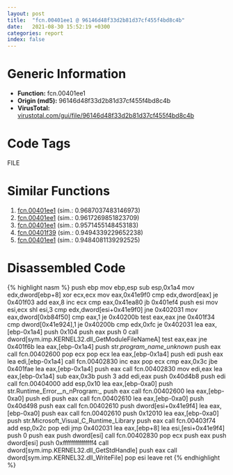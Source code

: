 ```yaml
---
layout: post
title:  "fcn.00401ee1 @ 96146d48f33d2b81d37cf455f4bd8c4b"
date:   2021-08-30 15:52:19 +0300
categories: report
index: false
---
```


# Generic Information
- **Function:** fcn.00401ee1
- **Origin (md5):** 96146d48f33d2b81d37cf455f4bd8c4b
- **VirusTotal:** [virustotal.com/gui/file/96146d48f33d2b81d37cf455f4bd8c4b][virustotal_ref]

# Code Tags
<span class="tag" id="FILE">FILE</span>


# Similar Functions

1. [fcn.00401ee1][similar_1_ref] (sim.: 0.9687037483146973)
2. [fcn.00401ee1][similar_2_ref] (sim.: 0.9617269851823709)
3. [fcn.00401ee1][similar_3_ref] (sim.: 0.9571455148453183)
4. [fcn.00401f39][similar_4_ref] (sim.: 0.9494339229652238)
5. [fcn.00401ee1][similar_5_ref] (sim.: 0.9484081139292525)


# Disassembled Code

{% highlight nasm %}
push ebp
mov ebp,esp
sub esp,0x1a4
mov edx,dword[ebp+8]
xor ecx,ecx
mov eax,0x41e9f0
cmp edx,dword[eax]
je 0x401f03
add eax,8
inc ecx
cmp eax,0x41ea80
jb 0x401ef4
push esi
mov esi,ecx
shl esi,3
cmp edx,dword[esi+0x41e9f0]
jne 0x402031
mov eax,dword[0xb84f50]
cmp eax,1
je 0x40200b
test eax,eax
jne 0x401f34
cmp dword[0x41e924],1
je 0x40200b
cmp edx,0xfc
je 0x402031
lea eax,[ebp-0x1a4]
push 0x104
push eax
push 0
call dword[sym.imp.KERNEL32.dll_GetModuleFileNameA]
test eax,eax
jne 0x401f6b
lea eax,[ebp-0x1a4]
push str._program_name_unknown_
push eax
call fcn.00402600
pop ecx
pop ecx
lea eax,[ebp-0x1a4]
push edi
push eax
lea edi,[ebp-0x1a4]
call fcn.00402830
inc eax
pop ecx
cmp eax,0x3c
jbe 0x401fae
lea eax,[ebp-0x1a4]
push eax
call fcn.00402830
mov edi,eax
lea eax,[ebp-0x1a4]
sub eax,0x3b
push 3
add edi,eax
push 0x40d4b8
push edi
call fcn.00404000
add esp,0x10
lea eax,[ebp-0xa0]
push str.Runtime_Error__n_nProgram:_
push eax
call fcn.00402600
lea eax,[ebp-0xa0]
push edi
push eax
call fcn.00402610
lea eax,[ebp-0xa0]
push 0x40d498
push eax
call fcn.00402610
push dword[esi+0x41e9f4]
lea eax,[ebp-0xa0]
push eax
call fcn.00402610
push 0x12010
lea eax,[ebp-0xa0]
push str.Microsoft_Visual_C_Runtime_Library
push eax
call fcn.00403f74
add esp,0x2c
pop edi
jmp 0x402031
lea eax,[ebp+8]
lea esi,[esi+0x41e9f4]
push 0
push eax
push dword[esi]
call fcn.00402830
pop ecx
push eax
push dword[esi]
push 0xfffffffffffffff4
call dword[sym.imp.KERNEL32.dll_GetStdHandle]
push eax
call dword[sym.imp.KERNEL32.dll_WriteFile]
pop esi
leave 
ret 
{% endhighlight %}


[similar_1_ref]: /report/fcn.00401ee1@8a08237568bc7b1a4e9813b2af535d73
[similar_2_ref]: /report/fcn.00401ee1@f3270d9ed1099b0696018a4c8957a30a
[similar_3_ref]: /report/fcn.00401ee1@03566ca6c146fb1f8bfbce50f19cbb41
[similar_4_ref]: /report/fcn.00401f39@faca7110288761a0f664158c1f6c3986
[similar_5_ref]: /report/fcn.00401ee1@275ffea927e41707a9ee6cdb506c57a4
[virustotal_ref]: https://www.virustotal.com/gui/file/96146d48f33d2b81d37cf455f4bd8c4b